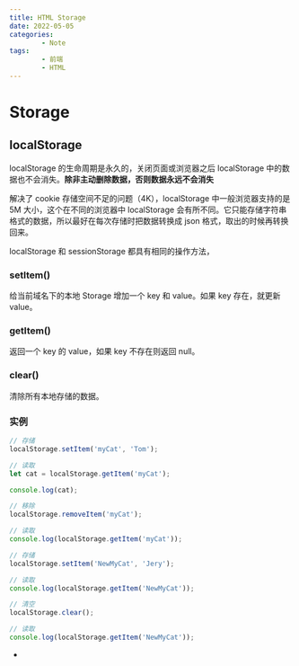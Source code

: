 ```yaml
---
title: HTML Storage
date: 2022-05-05
categories:
        - Note
tags:
        - 前端
        - HTML
---
```


# Storage

## localStorage

localStorage 的生命周期是永久的，关闭页面或浏览器之后 localStorage 中的数据也不会消失。**除非主动删除数据，否则数据永远不会消失**

解决了 cookie 存储空间不足的问题（4K），localStorage 中一般浏览器支持的是 5M 大小，这个在不同的浏览器中 localStorage 会有所不同。它只能存储字符串格式的数据，所以最好在每次存储时把数据转换成 json 格式，取出的时候再转换回来。

localStorage 和 sessionStorage 都具有相同的操作方法，

### setItem()

给当前域名下的本地 Storage 增加一个 key 和 value。如果 key 存在，就更新 value。

### getItem()

返回一个 key 的 value，如果 key 不存在则返回 null。

### clear()

清除所有本地存储的数据。

### 实例

```js
// 存储
localStorage.setItem('myCat', 'Tom');

// 读取
let cat = localStorage.getItem('myCat');

console.log(cat);

// 移除
localStorage.removeItem('myCat');

// 读取
console.log(localStorage.getItem('myCat'));

// 存储
localStorage.setItem('NewMyCat', 'Jery');

// 读取
console.log(localStorage.getItem('NewMyCat'));

// 清空
localStorage.clear();

// 读取
console.log(localStorage.getItem('NewMyCat'));
```

- 
